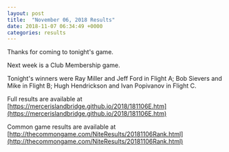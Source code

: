 ```yaml
---
layout: post
title:  "November 06, 2018 Results"
date: 2018-11-07 06:34:49 +0000
categories: results
---
```

Thanks for coming to tonight's game.

Next week is a Club Membership game.

Tonight's winners were Ray Miller and Jeff Ford in Flight A; Bob Sievers and Mike in Flight B; Hugh Hendrickson and Ivan Popivanov in Flight C.

Full results are available at [https://mercerislandbridge.github.io/2018/181106E.htm](https://mercerislandbridge.github.io/2018/181106E.htm)

Common game results are available at [http://thecommongame.com/NiteResults/20181106Rank.html](http://thecommongame.com/NiteResults/20181106Rank.html)
